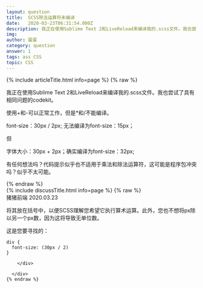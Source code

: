 ```yaml
---
layout: question
title:  SCSS除法运算符未编译
date:   2020-03-23T06:31:54.000Z
description: 我正在使用Sublime Text 2和LiveReload来编译我的.scss文件。我也尝试了具有相同问题的codekit。使用+和-可以正常工作，...
img: 
author: 蛋蛋
category: question
answer: 1
tags: ass CSS
topic: CSS
---
```

<div class="article-root">
  <div class="article">
    {% include articleTitle.html info=page %}
    {% raw %}
    <div class="article-content"><p><font style="vertical-align: inherit;"><font style="vertical-align: inherit;">我正在使用Sublime Text 2和LiveReload来编译我的.scss文件。</font><font style="vertical-align: inherit;">我也尝试了具有相同问题的codekit。</font></font></p>

<p><font style="vertical-align: inherit;"><font style="vertical-align: inherit;">使用+和-可以正常工作，但是*和/不能编译。</font></font></p>

<p><font style="vertical-align: inherit;"><font style="vertical-align: inherit;">font-size：30px / 2px; </font><font style="vertical-align: inherit;">无法编译为font-size：15px；</font></font></p>

<p><font style="vertical-align: inherit;"><font style="vertical-align: inherit;">但</font></font></p>

<p><font style="vertical-align: inherit;"><font style="vertical-align: inherit;">字体大小：30px + 2px；</font><font style="vertical-align: inherit;">确实编译为font-size：32px;</font></font></p>

<p><font style="vertical-align: inherit;"><font style="vertical-align: inherit;">有任何想法吗？</font><font style="vertical-align: inherit;">代码提示似乎也不适用于乘法和除法运算符，这可能是程序包冲突吗？</font><font style="vertical-align: inherit;">似乎不太可能。</font></font></p></div>
    {% endraw %}
  </div>

  <div class="discuss-wrapper">
    {% include discussTitle.html info=page %}
    {% raw %}
    <div class="discuss-item">
        <div class="discuss-parent">
          <div class="discuss-meta">
            <span class="discuss-user">猪猪前端</span>
            <span class="discuss-time">2020.03.23</span>
          </div>
          <div class="discuss-comment"><p><font style="vertical-align: inherit;"><font style="vertical-align: inherit;">将其放在括号中，以便SCSS理解您希望它执行算术运算。</font><font style="vertical-align: inherit;">此外，您也不想将px除以另一个px数，因为这将导致无单位数。</font></font></p>

<p><font style="vertical-align: inherit;"><font style="vertical-align: inherit;">这是您要寻找的：</font></font></p>

<pre><code>div {<font></font>
  font-size: (30px / 2)<font></font>
}<font></font>
</code></pre></div>
        </div>
        
      </div>
    {% endraw %}
  </div>
<div>
